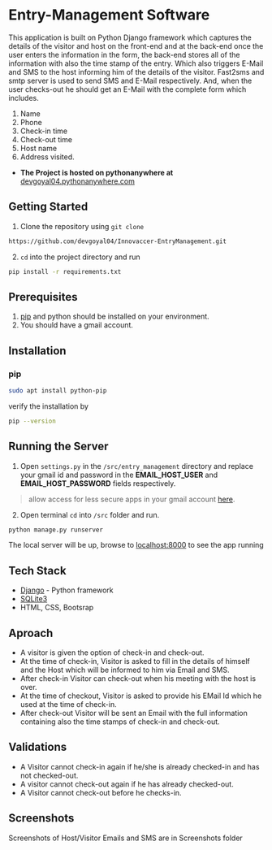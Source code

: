 # Entry-Management Software
This application is built on Python Django framework which captures the details of the visitor and host on the front-end and at the back-end once the user enters the information in the form, the back-end stores all of the information with also the time stamp of the entry. Which also triggers E-Mail and SMS to the host informing him of the details of the visitor. Fast2sms and smtp server is used to send SMS and E-Mail respectively. And, when the user checks-out he should get an E-Mail with the complete form which includes.
1. Name
2. Phone
3. Check-in time
4. Check-out time
5. Host name
6. Address visited. 

* **The Project is hosted on pythonanywhere at** [devgoyal04.pythonanywhere.com](https://devgoyal04.pythonanywhere.com)

## Getting Started
1. Clone the repository using ```git clone```
```bash
https://github.com/devgoyal04/Innovaccer-EntryManagement.git
```
2. ```cd``` into the project directory and run
```bash
pip install -r requirements.txt
```

## Prerequisites
1. [pip](https://pip.pypa.io/en/stable/) and python should be installed on your environment.
2. You should have a gmail account.

## Installation
### pip
```bash
sudo apt install python-pip
```
verify the installation by
```bash
pip --version
```

## Running the Server
1. Open ```settings.py``` in the ```/src/entry_management``` directory and replace your gmail id and password in the 
**EMAIL_HOST_USER** and **EMAIL_HOST_PASSWORD** fields respectively.
> allow access for less secure apps in your gmail account [here](https://myaccount.google.com/lesssecureapps).
 
2. Open terminal ```cd``` into ```/src``` folder and run.
```bash
python manage.py runserver
```
The local server will be up, browse to [localhost:8000](http://localhost:8000) to see the app running

## Tech Stack
* [Django](https://www.djangoproject.com/) - Python framework
* [SQLite3](https://www.sqlite.org/index.html)
* HTML, CSS, Bootsrap

## Aproach
* A visitor is given the option of check-in and check-out.
* At the time of check-in, Visitor is asked to fill in the details of himself and the Host which will be informed to him via Email and SMS.
* After check-in Visitor can check-out when his meeting with the host is over.
* At the time of checkout, Visitor is asked to provide his EMail Id which he used at the time of check-in.
* After check-out Visitor will be sent an Email with the full information containing also the time stamps of check-in and check-out.

## Validations
* A Visitor cannot check-in again if he/she is already checked-in and has not checked-out.
* A visitor cannot check-out again if he has already checked-out.
* A Visitor cannot check-out before he checks-in.

## Screenshots
Screenshots of Host/Visitor Emails and SMS are in Screenshots folder

